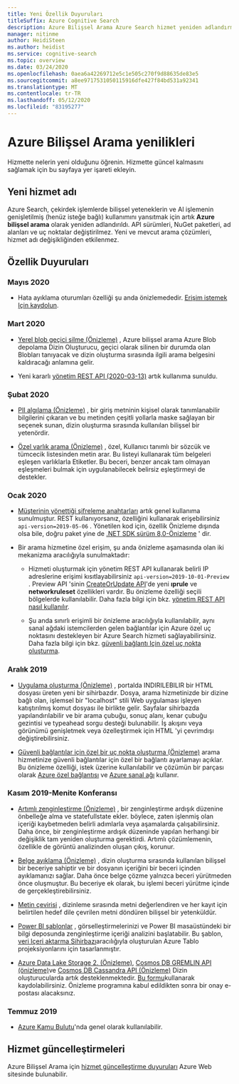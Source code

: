 ```yaml
---
title: Yeni Özellik Duyuruları
titleSuffix: Azure Cognitive Search
description: Azure Bilişsel Arama Azure Search hizmet yeniden adlandırma özelliği de dahil olmak üzere yeni ve geliştirilmiş özelliklerin duyuruları.
manager: nitinme
author: HeidiSteen
ms.author: heidist
ms.service: cognitive-search
ms.topic: overview
ms.date: 03/24/2020
ms.openlocfilehash: 0aea6a42269712e5c1e505c270f9d88635de83e5
ms.sourcegitcommit: a8ee9717531050115916dfe427f84bd531a92341
ms.translationtype: MT
ms.contentlocale: tr-TR
ms.lasthandoff: 05/12/2020
ms.locfileid: "83195277"
---
```

# <a name="whats-new-in-azure-cognitive-search"></a>Azure Bilişsel Arama yenilikleri

Hizmette nelerin yeni olduğunu öğrenin. Hizmette güncel kalmasını sağlamak için bu sayfaya yer işareti ekleyin.

<a name="new-service-name"></a>

## <a name="new-service-name"></a>Yeni hizmet adı

Azure Search, çekirdek işlemlerde bilişsel yeteneklerin ve AI işlemenin genişletilmiş (henüz isteğe bağlı) kullanımını yansıtmak için artık **Azure bilişsel arama** olarak yeniden adlandırıldı. API sürümleri, NuGet paketleri, ad alanları ve uç noktalar değiştirilmez. Yeni ve mevcut arama çözümleri, hizmet adı değişikliğinden etkilenmez.

## <a name="feature-announcements"></a>Özellik Duyuruları

### <a name="may-2020"></a>Mayıs 2020

+ Hata ayıklama oturumları özelliği şu anda önizlemededir. [Erişim istemek Için kaydolun](https://aka.ms/DebugSessions).

### <a name="march-2020"></a>Mart 2020

+ [Yerel blob geçici silme (Önizleme)](search-howto-indexing-azure-blob-storage.md#incremental-indexing-and-deletion-detection) , Azure bilişsel arama Azure Blob depolama Dizin Oluşturucu, geçici olarak silinen bir durumda olan Blobları tanıyacak ve dizin oluşturma sırasında ilgili arama belgesini kaldıracağı anlamına gelir.

+ Yeni kararlı [yönetim REST API (2020-03-13)](https://docs.microsoft.com/rest/api/searchmanagement/management-api-versions) artık kullanıma sunuldu. 

### <a name="february-2020"></a>Şubat 2020

+ [PII algılama (Önizleme)](cognitive-search-skill-pii-detection.md) , bir giriş metninin kişisel olarak tanımlanabilir bilgilerini çıkaran ve bu metinden çeşitli yollarla maske sağlayan bir seçenek sunan, dizin oluşturma sırasında kullanılan bilişsel bir yetenördir.

+ [Özel varlık arama (Önizleme)](cognitive-search-skill-custom-entity-lookup.md ) , özel, Kullanıcı tanımlı bir sözcük ve tümcecik listesinden metin arar. Bu listeyi kullanarak tüm belgeleri eşleşen varlıklarla Etiketler. Bu beceri, benzer ancak tam olmayan eşleşmeleri bulmak için uygulanabilecek belirsiz eşleştirmeyi de destekler. 

### <a name="january-2020"></a>Ocak 2020

+ [Müşterinin yönettiği şifreleme anahtarları](search-security-manage-encryption-keys.md) artık genel kullanıma sunulmuştur. REST kullanıyorsanız, özelliğini kullanarak erişebilirsiniz `api-version=2019-05-06` . Yönetilen kod için, özellik Önizleme dışında olsa bile, doğru paket yine de [.NET SDK sürüm 8,0-Önizleme](search-dotnet-sdk-migration-version-9.md) ' dir. 

+ Bir arama hizmetine özel erişim, şu anda önizleme aşamasında olan iki mekanizma aracılığıyla sunulmaktadır:

  + Hizmeti oluşturmak için yönetim REST API kullanarak belirli IP adreslerine erişimi kısıtlayabilirsiniz `api-version=2019-10-01-Preview` . Preview API 'sinin [CreateOrUpdate API](https://docs.microsoft.com/rest/api/searchmanagement/2019-10-01-preview/createorupdate-service)'de yeni **ıprule** ve **networkruleset** özellikleri vardır. Bu önizleme özelliği seçili bölgelerde kullanılabilir. Daha fazla bilgi için bkz. [yönetim REST API nasıl kullanılır](https://docs.microsoft.com/rest/api/searchmanagement/search-howto-management-rest-api).

  + Şu anda sınırlı erişimli bir önizleme aracılığıyla kullanılabilir, aynı sanal ağdaki istemcilerden gelen bağlantılar için Azure özel uç noktasını destekleyen bir Azure Search hizmeti sağlayabilirsiniz. Daha fazla bilgi için bkz. [güvenli bağlantı Için özel uç nokta oluşturma](service-create-private-endpoint.md).

### <a name="december-2019"></a>Aralık 2019

+ [Uygulama oluşturma (Önizleme)](search-create-app-portal.md) , portalda INDIRILEBILIR bir HTML dosyası üreten yeni bir sihirbazdır. Dosya, arama hizmetinizde bir dizine bağlı olan, işlemsel bir "localhost" stili Web uygulaması işleyen katıştırılmış komut dosyası ile birlikte gelir. Sayfalar sihirbazda yapılandırılabilir ve bir arama çubuğu, sonuç alanı, kenar çubuğu gezintisi ve typeahead sorgu desteği bulunabilir. İş akışını veya görünümü genişletmek veya özelleştirmek için HTML 'yi çevrimdışı değiştirebilirsiniz.

+ [Güvenli bağlantılar için özel bir uç nokta oluşturma (Önizleme)](service-create-private-endpoint.md) arama hizmetinize güvenli bağlantılar için özel bir bağlantı ayarlamayı açıklar. Bu önizleme özelliği, istek üzerine kullanılabilir ve çözümün bir parçası olarak [Azure özel bağlantısı](../private-link/private-link-overview.md) ve [Azure sanal ağı](../virtual-network/virtual-networks-overview.md) kullanır.

### <a name="november-2019---ignite-conference"></a>Kasım 2019-Menite Konferansı

+ [Artımlı zenginleştirme (Önizleme)](cognitive-search-incremental-indexing-conceptual.md) , bir zenginleştirme ardışık düzenine önbelleğe alma ve statefullstate ekler. böylece, zaten işlenmiş olan içeriği kaybetmeden belirli adımlarla veya aşamalarda çalışabilirsiniz. Daha önce, bir zenginleştirme ardışık düzeninde yapılan herhangi bir değişiklik tam yeniden oluşturma gerektirdi. Artımlı çözümlemenin, özellikle de görüntü analizinden oluşan çıkış, korunur.

<!-- 
+ Custom Entity Lookup is a cognitive skill used during indexing that allows you to provide a list of custom entities (such as part numbers, diseases, or names of locations you care about) that should be found within the text. It supports fuzzy matching, case-insensitive matching, and entity synonyms. -->

+ [Belge ayıklama (Önizleme)](cognitive-search-skill-document-extraction.md) , dizin oluşturma sırasında kullanılan bilişsel bir beceriye sahiptir ve bir dosyanın içeriğini bir beceri içinden ayıklamanızı sağlar. Daha önce belge çözme yalnızca beceri yürütmeden önce oluşmuştur. Bu beceriye ek olarak, bu işlemi beceri yürütme içinde de gerçekleştirebilirsiniz.

+ [Metin çevirisi](cognitive-search-skill-text-translation.md) , dizinleme sırasında metni değerlendiren ve her kayıt için belirtilen hedef dile çevrilen metni döndüren bilişsel bir yetenküldür.

+ [Power BI şablonlar](https://github.com/Azure-Samples/cognitive-search-templates/blob/master/README.md) , görselleştirmelerinizi ve Power BI masaüstündeki bir bilgi deposunda zenginleştirme içeriği analizini başlatabilir. Bu şablon, [veri Içeri aktarma Sihirbazı](knowledge-store-create-portal.md)aracılığıyla oluşturulan Azure Tablo projeksiyonlarını için tasarlanmıştır.

+ [Azure Data Lake Storage 2. (Önizleme)](search-howto-index-azure-data-lake-storage.md), [Cosmos DB GREMLIN API (önizleme)](search-howto-index-cosmosdb.md)ve [Cosmos DB Cassandra API (Önizleme)](search-howto-index-cosmosdb.md) Dizin oluşturucularda artık desteklenmektedir. [Bu formu](https://aka.ms/azure-cognitive-search/indexer-preview)kullanarak kaydolabilirsiniz. Önizleme programına kabul edildikten sonra bir onay e-postası alacaksınız.

### <a name="july-2019"></a>Temmuz 2019

+ [Azure Kamu Bulutu](../azure-government/documentation-government-services-webandmobile.md#azure-cognitive-search)'nda genel olarak kullanılabilir.

## <a name="service-updates"></a>Hizmet güncelleştirmeleri

Azure Bilişsel Arama için [hizmet güncelleştirme duyuruları](https://azure.microsoft.com/updates/?product=search&status=all) Azure Web sitesinde bulunabilir.